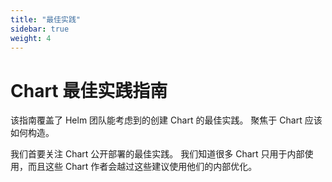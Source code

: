 ```yaml
---
title: "最佳实践"
sidebar: true
weight: 4
---
```


# Chart 最佳实践指南

该指南覆盖了 Helm 团队能考虑到的创建 Chart 的最佳实践。
聚焦于 Chart 应该如何构造。

我们首要关注 Chart 公开部署的最佳实践。
我们知道很多 Chart 只用于内部使用，而且这些 Chart 作者会越过这些建议使用他们的内部优化。
